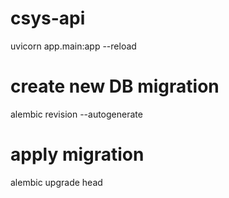 # csys-api

uvicorn app.main:app --reload

# create new DB migration

alembic revision --autogenerate

# apply migration

alembic upgrade head
